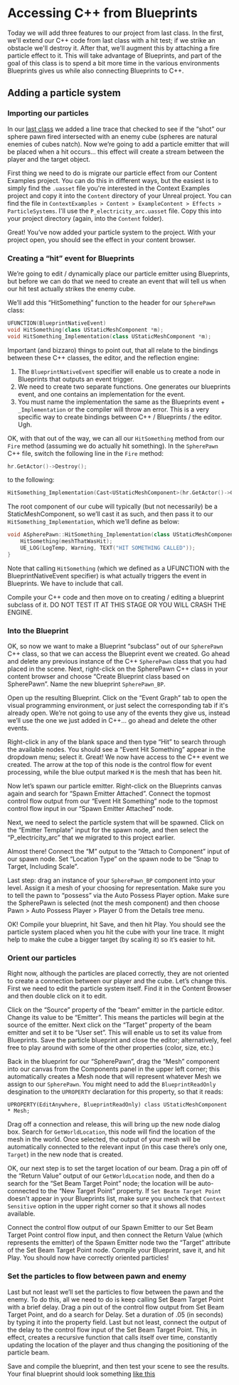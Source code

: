 # Accessing C++ from Blueprints
Today we will add three features to our project from last class. In the first, we'll extend our C++ code from last class with a hit test; if
we strike an obstacle we'll destroy it. After that, we'll augment this by attaching a fire particle effect to it. This will
take advantage of Blueprints, and part of the goal of this class is to spend a bit more time in the various environments Blueprints
gives us while also connecting Blueprints to C++.

## Adding a particle system
### Importing our particles
In our [last class](ue_tutorial_day3.md) we added a line trace that checked to see if the “shot” our sphere pawn fired intersected with an enemy cube 
(spheres are natural enemies of cubes natch).  Now we’re going to add a particle emitter that will be placed when a hit occurs… 
this effect will create a stream between the player and the target object.

First thing we need to do is migrate our particle effect from our Content Examples project. You can do this in different ways, but the easiest is to
simply find the `.uasset` file you're interested in the Context Examples project and copy it into the `Content` directory of your Unreal project. You can
find the file in `ContextExamples > Content > ExampleContent > Effects > ParticleSystems`. I'll use the `P_electricity_arc.uasset` file. Copy this into
your project directory (again, into the `Content` folder).

Great! You’ve now added your particle system to the project. With your project open, you should see the effect in your content browser.

### Creating a “hit” event for Blueprints
We’re going to edit / dynamically place our particle emitter using Blueprints, but before we can do that we need to create 
an event that will tell us when our hit test actually strikes the enemy cube. 

We’ll add this “HitSomething” function to the header for our `SpherePawn` class:

```c++
UFUNCTION(BlueprintNativeEvent)
void HitSomething(class UStaticMeshComponent *m);
void HitSomething_Implementation(class UStaticMeshComponent *m);
```

Important (and bizzaro) things to point out, that all relate to the bindings between these C++ classes, the editor, and the reflection engine:

1. The `BlueprintNativeEvent` specifier will enable us to create a node in Blueprints that outputs an event trigger.
2. We need to create two separate functions. One generates our blueprints event, and one contains an implementation for the event. 
3. You must name the implementation the same as the Blueprints event + `_Implementation` or the compiler will throw an error. This is a very specific way to create bindings between C++ / Blueprints / the editor. Ugh.

OK, with that out of the way, we can all our `HitSomething` method from our `Fire` method (assuming we do actually hit something). In the `SpherePawn` C++ file, switch the following line in the `Fire` method:

```c++
hr.GetActor()->Destroy();
```

 to the following:
```c++
HitSomething_Implementation(Cast<UStaticMeshComponent>(hr.GetActor()->GetRootComponent()));
```

The root component of our cube will typically (but not necessarily) be a StaticMeshComponent, so we’ll cast it as such, and then pass it to our `HitSomething_Implementation`, which we’ll define as below:

```c++
void ASpherePawn::HitSomething_Implementation(class UStaticMeshComponent *meshThatWasHit ) {
	HitSomething(meshThatWasHit);
	UE_LOG(LogTemp, Warning, TEXT("HIT SOMETHING CALLED"));
}
```

Note that calling `HitSomething` (which we defined as a UFUNCTION with the BlueprintNativeEvent specifier) is what actually triggers the event in Blueprints. We have to include that call.

Compile your C++ code and then move on to creating / editing a blueprint subclass of it. DO NOT TEST IT AT THIS STAGE OR YOU WILL CRASH THE ENGINE.

### Into the Blueprint
OK, so now we want to make a Blueprint “subclass” out of our `SpherePawn` C++ class, so that we can access the Blueprint event we created. 
Go ahead and delete any previous instance of the C++ `SpherePawn` class that you had placed in the scene. 
Next, right-click on the SpherePawn C++ class in your content browser
and choose “Create Blueprint class based on SpherePawn”.  Name the new blueprint `SpherePawn_BP`.

Open up the resulting Blueprint. Click on the “Event Graph” tab to open the visual programming environment, or just select the corresponding tab if it's already open.
We’re not going to use any of the events they give us, instead we’ll use the one we just added in C++... go ahead and delete the other events.

Right-click in any of the blank space and then type “Hit” to search through the available nodes. 
You should see a “Event Hit Something” appear in the dropdown menu; select it. Great! We now have access to the C++ event we created.
The arrow at the top of this node is the control flow for event processing, while the blue output marked `M` is the mesh that has been hit.

Now let’s spawn our particle emitter. Right-click on the Blueprints canvas again and search for “Spawn Emitter Attached”. 
Connect the topmost control flow output from our “Event Hit Something” node to the topmost control flow input in our “Spawn Emitter Attached” node. 

Next, we need to select the particle system that will be spawned. Click on the “Emitter Template” input for the spawn node, 
and then select the “P_electricity_arc” that we migrated to this project earlier.

Almost there! Connect the “M” output to the “Attach to Component” input of our spawn node. Set “Location Type” on the spawn node to be “Snap to Target, Including Scale”.

Last step: drag an instance of your `SpherePawn_BP` component into your level. Assign it a mesh of your choosing for representation. 
Make sure you to tell the pawn to “possess” via the Auto Possess Player option. Make sure the SpherePawn is selected (not the mesh component) and 
then choose Pawn > Auto Possess Player > Player 0 from the Details tree menu.

OK! Compile your blueprint, hit Save, and then hit Play. You should see the particle system placed when you hit the cube with your line trace. 
It might help to make the cube a bigger target (by scaling it) so it’s easier to hit.

### Orient our particles
Right now, although the particles are placed correctly, they are not oriented to create a connection between our player and the cube. 
Let’s change this. First we need to edit the particle system itself. 
Find it in the Content Browser and then double click on it to edit. 

Click on the “Source” property of the “beam” emitter in the particle editor. 
Change its value to be “Emitter”. This means the particles will begin at the source of the emitter. 
Next click on the “Target” property of the beam emitter and set it to be “User set”. 
This will enable us to set its value from Blueprints. Save the particle blueprint and close the editor; 
alternatively, feel free to play around with some of the other properties (color, size, etc.)

Back in the blueprint for our “SpherePawn”, drag the “Mesh” component into our canvas from the Components panel in the upper left corner; 
this automatically creates a Mesh node that will represent whatever Mesh we assign to our `SpherePawn`. You might need to add the `BlueprintReadOnly` desgination
to the `UPROPERTY` declaration for this property, so that it reads:

`UPROPERTY(EditAnywhere, BlueprintReadOnly)
class UStaticMeshComponent * Mesh;
`

Drag off a connection and release, this will bring up the new node dialog box. Search for `GetWorldLocation`, 
this node will find the location of the mesh in the world. Once selected, the output of your mesh will be automatically connected to 
the relevant input (in this case there’s only one, `Target`) in the new node that is created.

OK, our next step is to set the target location of our beam. 
Drag a pin off of the “Return Value” output of our `GetWorldLocation` node, and then do a search for the “Set Beam Target Point” node; 
the location will be auto-connected to the “New Target Point” property. If `Set Beatm Target Point` doesn't appear in your Blueprints list, make sure you 
uncheck that `Context Sensitive` option in the upper right corner so that it shows all nodes available.

Connect the control flow output of our Spawn Emitter to our Set Beam Target Point control flow input, and then connect the Return Value (which represents the emitter) of the Spawn Emitter node two the “Target” attribute of the Set Beam Target Point node.  Compile your Blueprint, save it, and hit Play. You should now have correctly oriented particles!

### Set the particles to flow between pawn and enemy
Last but not least we’ll set the particles to flow between the pawn and the enemy. To do this, all we need to do is keep calling Set Beam Target Point with a brief delay.  Drag a pin out of the control flow output from Set Beam Target Point, and do a search for Delay. Set a duration of .05 (in seconds) by typing it into the property field. Last but not least, connect the output of the delay to the control flow input of the Set Beam Target Point. This, in effect, creates a recursive function that calls itself over time, constantly updating the location of the player and thus changing the positioning of the particle beam. 

Save and compile the blueprint, and then test your scene to see the results. Your final blueprint should look something [like this](https://github.com/imgd-4000-2020/syllabus-and-notes/blob/master/images/day4/beam_blueprint.png)
